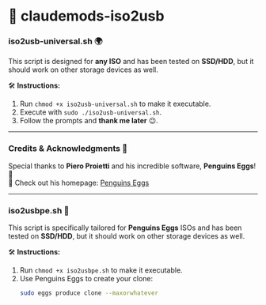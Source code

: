 # 🚀 claudemods-iso2usb

### **iso2usb-universal.sh** 🌍  
This script is designed for **any ISO** and has been tested on **SSD/HDD**, but it should work on other storage devices as well.  

🛠️ **Instructions:**  
1. Run `chmod +x iso2usb-universal.sh` to make it executable.  
2. Execute with `sudo ./iso2usb-universal.sh`.  
3. Follow the prompts and **thank me later** 😉.  

---

### **Credits & Acknowledgments** 🙏  
Special thanks to **Piero Proietti** and his incredible software, **Penguins Eggs**! 🐧  
🔗 Check out his homepage: [Penguins Eggs](https://penguins--eggs-net.translate.goog/?_x_tr_sl=auto&_x_tr_tl=en&_x_tr_hl=en&_x_tr_pto=wapp&_x_tr_hist=true)  

---

### **iso2usbpe.sh** 🐧  
This script is specifically tailored for **Penguins Eggs** ISOs and has been tested on **SSD/HDD**, but it should work on other storage devices as well.  

🛠️ **Instructions:**  
1. Run `chmod +x iso2usbpe.sh` to make it executable.  
2. Use Penguins Eggs to create your clone:  
   ```bash
   sudo eggs produce clone --maxorwhatever
